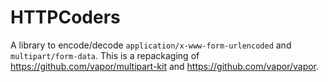 # HTTPCoders

A library to encode/decode `application/x-www-form-urlencoded` and `multipart/form-data`.
This is a repackaging of https://github.com/vapor/multipart-kit and https://github.com/vapor/vapor.

